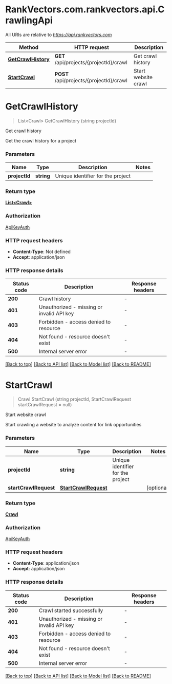 # RankVectors.com.rankvectors.api.CrawlingApi

All URIs are relative to *https://api.rankvectors.com*

| Method | HTTP request | Description |
|--------|--------------|-------------|
| [**GetCrawlHistory**](CrawlingApi.md#getcrawlhistory) | **GET** /api/projects/{projectId}/crawl | Get crawl history |
| [**StartCrawl**](CrawlingApi.md#startcrawl) | **POST** /api/projects/{projectId}/crawl | Start website crawl |

<a id="getcrawlhistory"></a>
# **GetCrawlHistory**
> List&lt;Crawl&gt; GetCrawlHistory (string projectId)

Get crawl history

Get the crawl history for a project


### Parameters

| Name | Type | Description | Notes |
|------|------|-------------|-------|
| **projectId** | **string** | Unique identifier for the project |  |

### Return type

[**List&lt;Crawl&gt;**](Crawl.md)

### Authorization

[ApiKeyAuth](../README.md#ApiKeyAuth)

### HTTP request headers

 - **Content-Type**: Not defined
 - **Accept**: application/json


### HTTP response details
| Status code | Description | Response headers |
|-------------|-------------|------------------|
| **200** | Crawl history |  -  |
| **401** | Unauthorized - missing or invalid API key |  -  |
| **403** | Forbidden - access denied to resource |  -  |
| **404** | Not found - resource doesn&#39;t exist |  -  |
| **500** | Internal server error |  -  |

[[Back to top]](#) [[Back to API list]](../../README.md#documentation-for-api-endpoints) [[Back to Model list]](../../README.md#documentation-for-models) [[Back to README]](../../README.md)

<a id="startcrawl"></a>
# **StartCrawl**
> Crawl StartCrawl (string projectId, StartCrawlRequest startCrawlRequest = null)

Start website crawl

Start crawling a website to analyze content for link opportunities


### Parameters

| Name | Type | Description | Notes |
|------|------|-------------|-------|
| **projectId** | **string** | Unique identifier for the project |  |
| **startCrawlRequest** | [**StartCrawlRequest**](StartCrawlRequest.md) |  | [optional]  |

### Return type

[**Crawl**](Crawl.md)

### Authorization

[ApiKeyAuth](../README.md#ApiKeyAuth)

### HTTP request headers

 - **Content-Type**: application/json
 - **Accept**: application/json


### HTTP response details
| Status code | Description | Response headers |
|-------------|-------------|------------------|
| **200** | Crawl started successfully |  -  |
| **401** | Unauthorized - missing or invalid API key |  -  |
| **403** | Forbidden - access denied to resource |  -  |
| **404** | Not found - resource doesn&#39;t exist |  -  |
| **500** | Internal server error |  -  |

[[Back to top]](#) [[Back to API list]](../../README.md#documentation-for-api-endpoints) [[Back to Model list]](../../README.md#documentation-for-models) [[Back to README]](../../README.md)

